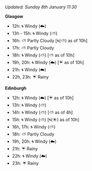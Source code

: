 *Updated: Sunday 8th January 11:30*

**Glasgow**

* 12h: :cyclone: Windy (:cloud:)
* 13h - 15h: :cyclone: Windy (:partly_sunny:)
* 16h: :partly_sunny: Partly Cloudy [:cyclone:(:partly_sunny:) as of 10h]
* 17h: :partly_sunny: Partly Cloudy
* 18h: :cyclone: Windy (:partly_sunny:) [:partly_sunny: as of 10h]
* 19h, 20h: :cyclone: Windy (:cloud:) [:umbrella: as of 10h]
* 21h: :cyclone: Windy (:cloud:)
* 22h, 23h: :umbrella: Rainy

**Edinburgh**

* 12h: :cyclone: Windy (:cloud:) [:umbrella: as of 10h]
* 13h: :cyclone: Windy (:partly_sunny:)
* 14h: :cyclone: Windy (:partly_sunny:) [:partly_sunny: as of 4h]
* 15h: :cyclone: Windy (:partly_sunny:) [:cyclone:(:sunny:) as of 10h]
* 16h, 17h: :cyclone: Windy (:partly_sunny:)
* 18h: :partly_sunny: Partly Cloudy
* 19h, 20h: :cyclone: Windy (:cloud:)
* 21h: :umbrella: Rainy
* 22h: :cyclone: Windy (:cloud:)
* 23h: :umbrella: Rainy

